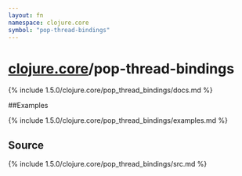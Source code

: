 ```yaml
---
layout: fn
namespace: clojure.core
symbol: "pop-thread-bindings"
---
```


# [clojure.core](../)/pop-thread-bindings

{% include 1.5.0/clojure.core/pop_thread_bindings/docs.md %}

##Examples

{% include 1.5.0/clojure.core/pop_thread_bindings/examples.md %}
## Source
{% include 1.5.0/clojure.core/pop_thread_bindings/src.md %}

